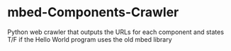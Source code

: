 # mbed-Components-Crawler
Python web crawler that outputs the URLs for each component and states T/F if the Hello World program uses the old mbed library
